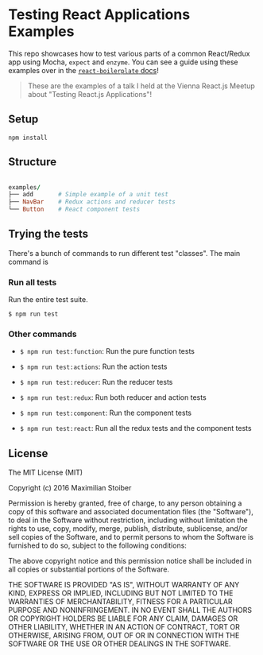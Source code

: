 # Testing React Applications Examples

This repo showcases how to test various parts of a common React/Redux app using Mocha, `expect` and `enzyme`. You can see a guide using these examples over in the [`react-boilerplate` docs](https://github.com/mxstbr/react-boilerplate/blob/e5eeffb311b82a4a538a4d6e6d7e6a227d3d0ea6/docs/testing/README.md)!

> These are the examples of a talk I held at the Vienna React.js Meetup about "Testing React.js Applications"!

## Setup

`npm install`

## Structure

```rb

examples/
├── add       # Simple example of a unit test
├── NavBar    # Redux actions and reducer tests
└── Button    # React component tests
```

## Trying the tests

There's a bunch of commands to run different test "classes". The main command is

### Run all tests

Run the entire test suite.

```
$ npm run test
```

### Other commands

- `$ npm run test:function`: Run the pure function tests

- `$ npm run test:actions`: Run the action tests

- `$ npm run test:reducer`: Run the reducer tests

- `$ npm run test:redux`: Run both reducer and action tests

- `$ npm run test:component`: Run the component tests

- `$ npm run test:react`: Run all the redux tests and the component tests

## License

The MIT License (MIT)

Copyright (c) 2016 Maximilian Stoiber

Permission is hereby granted, free of charge, to any person obtaining a copy
of this software and associated documentation files (the "Software"), to deal
in the Software without restriction, including without limitation the rights
to use, copy, modify, merge, publish, distribute, sublicense, and/or sell
copies of the Software, and to permit persons to whom the Software is
furnished to do so, subject to the following conditions:

The above copyright notice and this permission notice shall be included in all
copies or substantial portions of the Software.

THE SOFTWARE IS PROVIDED "AS IS", WITHOUT WARRANTY OF ANY KIND, EXPRESS OR
IMPLIED, INCLUDING BUT NOT LIMITED TO THE WARRANTIES OF MERCHANTABILITY,
FITNESS FOR A PARTICULAR PURPOSE AND NONINFRINGEMENT. IN NO EVENT SHALL THE
AUTHORS OR COPYRIGHT HOLDERS BE LIABLE FOR ANY CLAIM, DAMAGES OR OTHER
LIABILITY, WHETHER IN AN ACTION OF CONTRACT, TORT OR OTHERWISE, ARISING FROM,
OUT OF OR IN CONNECTION WITH THE SOFTWARE OR THE USE OR OTHER DEALINGS IN THE
SOFTWARE.
